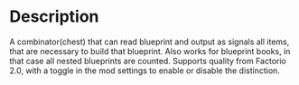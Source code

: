 # Description #

A combinator(chest) that can read blueprint and output as signals all items, that are necessary to build that blueprint. Also works for blueprint books, in that case all nested blueprints are counted. Supports quality from Factorio 2.0, with a toggle in the mod settings to enable or disable the distinction.
